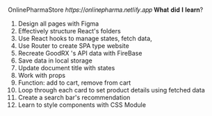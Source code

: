 OnlinePharmaStore
ℎ𝑡𝑡𝑝𝑠://𝑜𝑛𝑙𝑖𝑛𝑒𝑝ℎ𝑎𝑟𝑚𝑎.𝑛𝑒𝑡𝑙𝑖𝑓𝑦.𝑎𝑝𝑝
𝐖𝐡𝐚𝐭 𝐝𝐢𝐝 𝐈 𝐥𝐞𝐚𝐫𝐧?
1. Design all pages with Figma
1. Effectively structure React's folders
2. Use React hooks to manage states, fetch data, 
3. Use Router to create SPA type website
4. Recreate GoodRX 's API data with FireBase 
5. Save data in local storage 
6. Update document title with states
7. Work with props 
8. Function: add to cart, remove from cart
9. Loop through each card to set product details using fetched data
10. Create a search bar's recommendation 
11. Learn to style components with CSS Module
